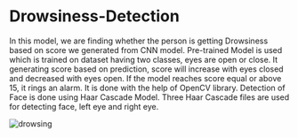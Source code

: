 # Drowsiness-Detection

In this model, we are finding whether the person is getting Drowsiness based on score we generated from CNN model. Pre-trained Model is used which is trained on dataset having two classes, eyes are open or close.
It generating score based on prediction, score will increase with eyes closed and decreased with eyes open. If the model reaches score equal or above 15, it rings an alarm.
It is done with the help of OpenCV library. Detection of Face is done using Haar Cascade Model. Three Haar Cascade files are used for detecting face, left eye and right eye.


![drowsing](https://user-images.githubusercontent.com/84308415/145674989-657192e9-f400-4b6d-b455-9722846df392.gif)

